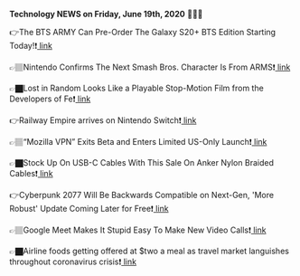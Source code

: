 <b>Technology NEWS on Friday, June 19th, 2020</b> 📡📡📡 

👉The BTS ARMY Can Pre-Order The Galaxy S20+ BTS Edition Starting Today!❗️<a href='https://techblock.club/?p=5469'> link</a>

👉🏽Nintendo Confirms The Next Smash Bros. Character Is From ARMS❗️<a href='https://techblock.club/?p=5471'> link</a>

👉🏿Lost in Random Looks Like a Playable Stop-Motion Film from the Developers of Fe❗️<a href='https://techblock.club/?p=5473'> link</a>

👉Railway Empire arrives on Nintendo Switch❗️<a href='https://techblock.club/?p=5475'> link</a>

👉🏽“Mozilla VPN” Exits Beta and Enters Limited US-Only Launch❗️<a href='https://techblock.club/?p=5477'> link</a>

👉🏿Stock Up On USB-C Cables With This Sale On Anker Nylon Braided Cables❗️<a href='https://techblock.club/?p=5479'> link</a>

👉Cyberpunk 2077 Will Be Backwards Compatible on Next-Gen, 'More Robust' Update Coming Later for Free❗️<a href='https://techblock.club/?p=5481'> link</a>

👉🏽Google Meet Makes It Stupid Easy To Make New Video Calls❗️<a href='https://techblock.club/?p=5483'> link</a>

👉🏿Airline foods getting offered at $two a meal as travel market languishes throughout coronavirus crisis❗️<a href='https://techblock.club/?p=5485'> link</a>

